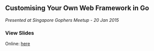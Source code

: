 ## Customising Your Own Web Framework in Go

*Presented at Singapore Gophers Meetup - 20 Jan 2015*

### View Slides

Online: [here](http://go-talks.appspot.com/github.com/jonog/customising-go-web/presentation.slide)

